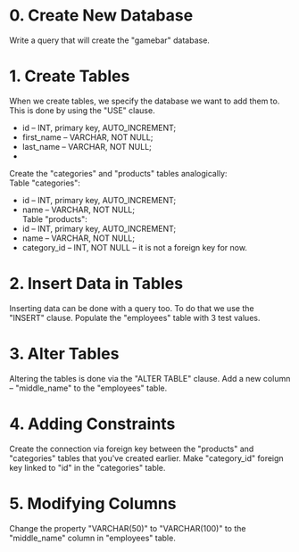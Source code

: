 # 0. Create New Database
Write a query that will create the "gamebar" database.
 
# 1. Create Tables	
When we create tables, we specify the database we want to add them to. This is done by using the "USE" clause.

-	id – INT, primary key, AUTO_INCREMENT;
-	first_name – VARCHAR, NOT NULL; 
-	last_name – VARCHAR, NOT NULL;    
-	
Create the "categories" and "products" tables analogically:  
Table "categories":  
-	id – INT, primary key, AUTO_INCREMENT;
-	name – VARCHAR, NOT NULL;   
Table "products":  
-	id –  INT, primary key, AUTO_INCREMENT;
-	name – VARCHAR, NOT NULL; 
-	category_id – INT, NOT NULL – it is not a foreign key for now.  

# 2. Insert Data in Tables
Inserting data can be done with a query too. To do that we use the "INSERT" clause. Populate the "employees" table with 3 test values.
# 3. Alter Tables
Altering the tables is done via the "ALTER TABLE" clause. Add a new column – "middle_name" to the "employees" table. 
 
# 4. Adding Constraints
Create the connection via foreign key between the "products" and "categories" tables that you've created earlier. Make "category_id" foreign key linked to "id" in the "categories" table. 
 
# 5. Modifying Columns
Change the property "VARCHAR(50)" to "VARCHAR(100)" to the "middle_name" column in "employees" table.
